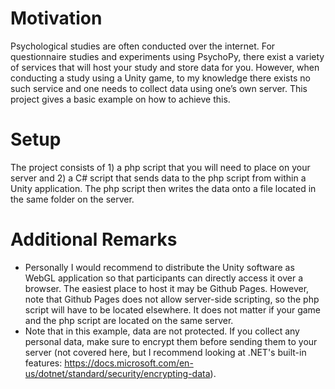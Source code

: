 # Motivation
Psychological studies are often conducted over the internet. For questionnaire studies and experiments using PsychoPy, there exist a variety of services that will host your study and store data for you. However, when conducting a study using a Unity game, to my knowledge there exists no such service and one needs to collect data using one’s own server. This project gives a basic example on how to achieve this. 

# Setup
The project consists of 1) a php script that you will need to place on your server and 2) a C# script that sends data to the php script from within a Unity application. The php script then writes the data onto a file located in the same folder on the server. 

# Additional Remarks
* Personally I would recommend to distribute the Unity software as WebGL application so that participants can directly access it over a browser. The easiest place to host it may be Github Pages. However, note that Github Pages does not allow server-side scripting, so the php script will have to be located elsewhere. It does not matter if your game and the php script are located on the same server.  
* Note that in this example, data are not protected. If you collect any personal data, make sure to encrypt them before sending them to your server (not covered here, but I recommend looking at .NET's built-in features: https://docs.microsoft.com/en-us/dotnet/standard/security/encrypting-data). 

